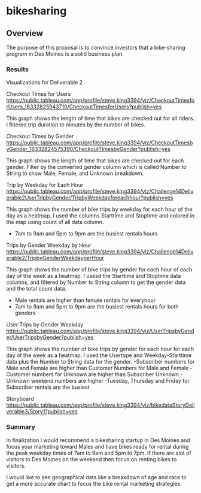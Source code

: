 # bikesharing

## Overview
The purpose of this proposal is to convince investors that a bike-sharing program in Des Moines is a solid business plan.

### Results
Visualizations for Deliverable 2

Checkout Times for Users
https://public.tableau.com/app/profile/steve.king3394/viz/CheckoutTimesforUsers_16332825943710/CheckoutTimesforUsers?publish=yes

This graph shows the length of time that bikes are checked out for all riders. I filtered trip duration to minutes by the 
number of bikes.

Checkout Times by Gender
https://public.tableau.com/app/profile/steve.king3394/viz/CheckoutTimesbyGender_16332824575390/CheckoutTImesbyGender?publish=yes

This graph shows the length of time that bikes are checked out for each gender. Filter by the converted gender column
which is called Number to String to show Male, Female, and Unknown breakdown.

Trip by Weekday for Each Hour
https://public.tableau.com/app/profile/steve.king3394/viz/Challenge14Deliverable2UserTripbyGender/TripbyWeekdayforeachhour?publish=yes

This graph shows the number of bike trips by weekday for each hour of the day as a heatmap. I used the columns Starttime
and Stoptime and colored in the map using count of all data column.
- 7am to 9am and 5pm to 9pm are the busiest rentals hours

Trips by Gender Weekday by Hour
https://public.tableau.com/app/profile/steve.king3394/viz/Challenge14Deliverable2/TripbyGenderWeekdayperHour

This graph shows the number of bike trips by gender for each hour of each day of the week as a heatmap. I usesd the Starttime
and Stoptime data columns, and filtered by Number to String column to get the gender data and the total count data.
- Male rentals are higher than female rentals for everyhour
- 7am to 9am and 5pm to 9pm are the busiest rentals hours for both genders

User Trips by Gender Weekday
https://public.tableau.com/app/profile/steve.king3394/viz/UserTripsbyGender/UserTripsbyGender?publish=yes

This graph shows the number of bike trips by gender for each hour for each day of the week as a heatmap. I used the Usertype
and Weekday-Starttime data plus the Number to String data for the gender.
-Subscriber numbers for Male and Female are higher than Customer Numbers for Male and Female
-Customer numbers for Unknown are higher than Subscriber Unknown
-Unknown weekend numbers are higher 
-Tuesday, Thursday and Friday for Subscriber rentals are the busiest

Storyboard
https://public.tableau.com/app/profile/steve.king3394/viz/bikedataStoryDeliverable3/Story1?publish=yes


### Summary
In finalization I would recommend a bikesharing startup in Des Moines and focus your marketing toward Males and have
bikes ready for rental during the peak weekday times of 7am to 9am and 5pm to 7pm. If there are alot of visitors
to Des Moines on the weekend then focus on renting bikes to visitors.

I would like to see geographical data like a breakdown of age and race to get a more accurate chart to focus the bike rental
marketing strategies. 
